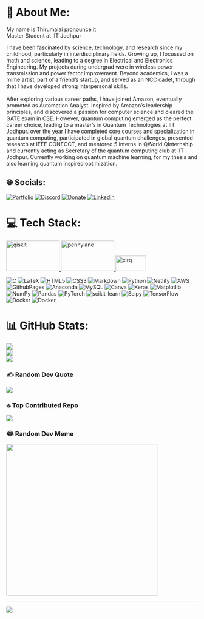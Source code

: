# 💫 About Me:
My name is Thirumalai [pronounce it](https://www.name-coach.com/thirumalai-m)  <br>
Master Student at IIT Jodhpur <br>

I have been fascinated by science, technology, and research since my childhood, particularly in interdisciplinary fields. Growing up, I focussed on math and science, leading to a degree in Electrical and Electronics Engineering. My projects during undergrad were in wireless power transmission and power factor improvement. Beyond academics, I was a mime artist, part of a friend’s startup, and served as an NCC cadet, through that I have developed strong interpersonal skills.<br><br>
After exploring various career paths, I have joined Amazon, eventually promoted as Automation Analyst. Inspired by Amazon’s leadership principles, and discovered a passion for computer science and cleared the GATE exam in CSE. However, quantum computing emerged as the perfect career choice, leading to a master’s in Quantum Technologies at IIT Jodhpur. over the year I have completed core courses and specialization in quantum computing, participated in global quantum challenges, presented research at IEEE CONECCT, and mentored 5 interns in QWorld QInternship and currently acting as Secretary of the quantum computing club at IIT Jodhpur. Currently working on quantum machine learning, for my thesis and also learning quantum inspired optimization.

## 🌐 Socials:
[![Portfolio](https://img.shields.io/badge/Portfolio-Thiru's_Portfolio-green)](https://thirumalai-97.github.io/portfolio/) [![Discord](https://img.shields.io/badge/Discord-%237289DA.svg?logo=discord&logoColor=white)](https://discord.gg/https://discord.gg/FYXnSzSG) [![Donate](https://img.shields.io/badge/Buy_Me_A_Coffee-%FFDD00.svg?logo=buymeacoffee&logoColor=white)](https://thirumalai11049761.wixsite.com/quantum-mania) [![LinkedIn](https://img.shields.io/badge/LinkedIn-%230077B5.svg?logo=linkedin&logoColor=white)](https://linkedin.com/in/m-thirumalai)
<!-- [![Medium](https://img.shields.io/badge/Medium-12100E?logo=medium&logoColor=white)](https://medium.com/@thirumalai11049761)  -->
<!-- [![Instagram](https://img.shields.io/badge/Instagram-%23E4405F.svg?logo=Instagram&logoColor=white)](https://instagram.com/thiru_malai_m)  -->
<!-- [![Pinterest](https://img.shields.io/badge/Pinterest-%23E60023.svg?logo=Pinterest&logoColor=white)](https://pinterest.com/thirumalai11049761) 
[![Quora](https://img.shields.io/badge/Quora-%23B92B27.svg?logo=Quora&logoColor=white)](https://quora.com/profile/Thiru-Malai-121) 
[![Twitter](https://img.shields.io/badge/Twitter-%231DA1F2.svg?logo=Twitter&logoColor=white)](https://twitter.com/4a2d5b023b3f422)  -->
<!-- [![YouTube](https://img.shields.io/badge/YouTube-%23FF0000.svg?logo=YouTube&logoColor=white)](https://youtube.com/@thirumalai.m)  -->


# 💻 Tech Stack:
<p align="left"> <a href="https://qiskit.org/" target="_blank" rel="noreferrer"> <img src="https://encrypted-tbn0.gstatic.com/images?q=tbn:ANd9GcSZ-5q-sm3skVUUkXufUO8dgL7c3BMU5aWvMyBRD-M3roB-nC7EzP5rZfBjUpJijnig2WI&usqp=CAU" alt="qiskit" width="140" height="80"/> </a> <a href="https://pennylane.ai/" target="_blank" rel="noreferrer"> <img src="https://pbs.twimg.com/media/FYmCwpqWIAA_EUU.jpg:large" alt="pennylane" width="140" height="80"/> </a> <a href="https://quantumai.google/cirq" target="_blank" rel="noreferrer"> <img src="https://repository-images.githubusercontent.com/114306758/2566b800-6601-11e9-9f2d-36d3354da949" alt="cirq" width="80" height="40"/> </a>

![C](https://img.shields.io/badge/c-%2300599C.svg?style=plastic&logo=c&logoColor=white) ![LaTeX](https://img.shields.io/badge/latex-%23008080.svg?style=plastic&logo=latex&logoColor=white) ![HTML5](https://img.shields.io/badge/html5-%23E34F26.svg?style=plastic&logo=html5&logoColor=white) ![CSS3](https://img.shields.io/badge/css3-%231572B6.svg?style=plastic&logo=css3&logoColor=white) ![Markdown](https://img.shields.io/badge/markdown-%23000000.svg?style=plastic&logo=markdown&logoColor=white) ![Python](https://img.shields.io/badge/python-3670A0?style=plastic&logo=python&logoColor=ffdd54) ![Netlify](https://img.shields.io/badge/netlify-%23000000.svg?style=plastic&logo=netlify&logoColor=#00C7B7) ![AWS](https://img.shields.io/badge/AWS-%23FF9900.svg?style=plastic&logo=amazon-aws&logoColor=white) ![GithubPages](https://img.shields.io/badge/github%20pages-121013?style=plastic&logo=github&logoColor=white) ![Anaconda](https://img.shields.io/badge/Anaconda-%2344A833.svg?style=plastic&logo=anaconda&logoColor=white) ![MySQL](https://img.shields.io/badge/mysql-%2300000f.svg?style=plastic&logo=mysql&logoColor=white) ![Canva](https://img.shields.io/badge/Canva-%2300C4CC.svg?style=plastic&logo=Canva&logoColor=white) ![Keras](https://img.shields.io/badge/Keras-%23D00000.svg?style=plastic&logo=Keras&logoColor=white) ![Matplotlib](https://img.shields.io/badge/Matplotlib-%23ffffff.svg?style=plastic&logo=Matplotlib&logoColor=black) ![NumPy](https://img.shields.io/badge/numpy-%23013243.svg?style=plastic&logo=numpy&logoColor=white) ![Pandas](https://img.shields.io/badge/pandas-%23150458.svg?style=plastic&logo=pandas&logoColor=white) ![PyTorch](https://img.shields.io/badge/PyTorch-%23EE4C2C.svg?style=plastic&logo=PyTorch&logoColor=white) ![scikit-learn](https://img.shields.io/badge/scikit--learn-%23F7931E.svg?style=plastic&logo=scikit-learn&logoColor=white) ![Scipy](https://img.shields.io/badge/SciPy-%230C55A5.svg?style=plastic&logo=scipy&logoColor=%white) ![TensorFlow](https://img.shields.io/badge/TensorFlow-%23FF6F00.svg?style=plastic&logo=TensorFlow&logoColor=white) ![Docker](https://img.shields.io/badge/docker-%230db7ed.svg?style=plastic&logo=docker&logoColor=white) ![Docker](https://img.shields.io/badge/docker-%230db7ed.svg?style=plastic&logo=docker&logoColor=white)
# 📊 GitHub Stats:
![](https://github-readme-stats.vercel.app/api?username=Thirumalai-97&theme=dark&hide_border=true&include_all_commits=true&count_private=true)<br/>
![](https://github-readme-streak-stats.herokuapp.com/?user=Thirumalai-97&theme=dark&hide_border=true)<br/>
![](https://github-readme-stats.vercel.app/api/top-langs/?username=Thirumalai-97&theme=dark&hide_border=true&include_all_commits=true&count_private=true&layout=compact)

### ✍️ Random Dev Quote
![](https://quotes-github-readme.vercel.app/api?type=horizontal&theme=merko)

### 🔝 Top Contributed Repo
![](https://github-contributor-stats.vercel.app/api?username=Thirumalai-97&limit=5&theme=dark&combine_all_yearly_contributions=true)

### 😂 Random Dev Meme
<img src='https://randommeme-five.vercel.app/' style="height: 400px;"/>

---
[![](https://visitcount.itsvg.in/api?id=Thirumalai-97&icon=2&color=6)](https://visitcount.itsvg.in)

<!-- Proudly created with GPRM ( https://gprm.itsvg.in ) -->
